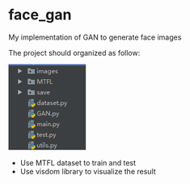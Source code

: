 # face_gan
My implementation of GAN to generate face images

The project should organized as follow:

![image](https://github.com/zcoo/face_gan/blob/master/structure.png)
* Use MTFL dataset to train and test
* Use visdom library to visualize the result
